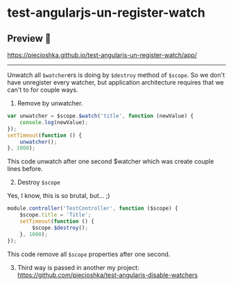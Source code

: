 # test-angularjs-un-register-watch

## Preview 🎉

https://piecioshka.github.io/test-angularjs-un-register-watch/app/

---

Unwatch all `$watcher`ers is doing by `$destroy` method of `$scope`.
So we don't have unregister every watcher, but application architecture requires that we can't to for couple ways.

1. Remove by unwatcher.

```js
var unwatcher = $scope.$watch('title', function (newValue) {
    console.log(newValue);
});
setTimeout(function () {
    unwatcher();
}, 1000);
```

This code unwatch after one second $watcher which was create couple lines before.

2. Destroy `$scope`

Yes, I know, this is so brutal, but... ;)

```js
module.controller('TestController', function ($scope) {
    $scope.title = 'Title';
    setTimeout(function () {
        $scope.$destroy();
    }, 1000);
});
```

This code remove all `$scope` properties after one second.

3. Third way is passed in another my project: https://github.com/piecioshka/test-angularjs-disable-watchers
